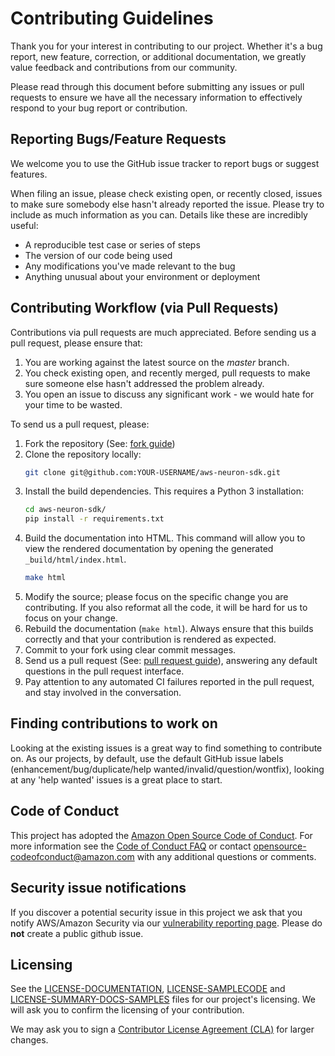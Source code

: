 # Contributing Guidelines

Thank you for your interest in contributing to our project. Whether it's a bug report, new feature, correction, or additional
documentation, we greatly value feedback and contributions from our community.

Please read through this document before submitting any issues or pull requests to ensure we have all the necessary
information to effectively respond to your bug report or contribution.


## Reporting Bugs/Feature Requests

We welcome you to use the GitHub issue tracker to report bugs or suggest features.

When filing an issue, please check existing open, or recently closed, issues to make sure somebody else hasn't already
reported the issue. Please try to include as much information as you can. Details like these are incredibly useful:

* A reproducible test case or series of steps
* The version of our code being used
* Any modifications you've made relevant to the bug
* Anything unusual about your environment or deployment


## Contributing Workflow (via Pull Requests)
Contributions via pull requests are much appreciated. Before sending us a pull request, please ensure that:

1. You are working against the latest source on the *master* branch.
2. You check existing open, and recently merged, pull requests to make sure someone else hasn't addressed the problem already.
3. You open an issue to discuss any significant work - we would hate for your time to be wasted.

To send us a pull request, please:

1. Fork the repository (See: [fork guide](https://help.github.com/articles/fork-a-repo/))
2. Clone the repository locally:
    ```bash
    git clone git@github.com:YOUR-USERNAME/aws-neuron-sdk.git
    ```
3. Install the build dependencies. This requires a Python 3 installation:
    ```bash
    cd aws-neuron-sdk/
    pip install -r requirements.txt
    ```
4. Build the documentation into HTML. This command will allow you to view the
   rendered documentation by opening the generated `_build/html/index.html`.
   ```bash
   make html
   ```
2. Modify the source; please focus on the specific change you are contributing. If you also reformat all the code, it will be hard for us to focus on your change.
3. Rebuild the documentation (`make html`). Always ensure that this builds 
   correctly and that your contribution is rendered as expected.
4. Commit to your fork using clear commit messages.
5. Send us a pull request (See: [pull request guide](https://help.github.com/articles/creating-a-pull-request/)), answering any default questions in the pull request interface.
6. Pay attention to any automated CI failures reported in the pull request, and stay involved in the conversation.


## Finding contributions to work on
Looking at the existing issues is a great way to find something to contribute on. As our projects, by default, use the default GitHub issue labels (enhancement/bug/duplicate/help wanted/invalid/question/wontfix), looking at any 'help wanted' issues is a great place to start.


## Code of Conduct
This project has adopted the [Amazon Open Source Code of Conduct](https://aws.github.io/code-of-conduct).
For more information see the [Code of Conduct FAQ](https://aws.github.io/code-of-conduct-faq) or contact
opensource-codeofconduct@amazon.com with any additional questions or comments.


## Security issue notifications
If you discover a potential security issue in this project we ask that you notify AWS/Amazon Security via our [vulnerability reporting page](http://aws.amazon.com/security/vulnerability-reporting/). Please do **not** create a public github issue.


## Licensing

See the [LICENSE-DOCUMENTATION](./LICENSE-DOCUMENTATION), [LICENSE-SAMPLECODE](./LICENSE-SAMPLECODE) and [LICENSE-SUMMARY-DOCS-SAMPLES](./LICENSE-SUMMARY-DOCS-SAMPLES) files for our project's licensing. We will ask you to confirm the licensing of your contribution.

We may ask you to sign a [Contributor License Agreement (CLA)](http://en.wikipedia.org/wiki/Contributor_License_Agreement) for larger changes.
